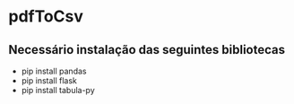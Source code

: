 # pdfToCsv

## Necessário instalação das seguintes bibliotecas

- pip install pandas
- pip install flask
- pip install tabula-py
